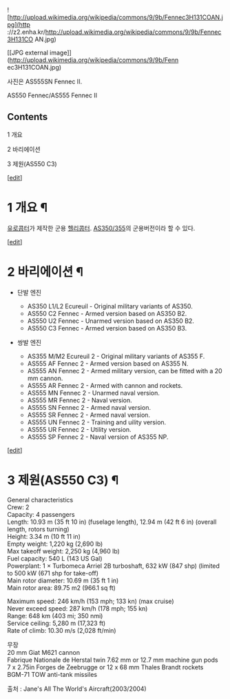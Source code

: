 ![http://upload.wikimedia.org/wikipedia/commons/9/9b/Fennec3H131COAN.jpg](http
://z2.enha.kr/http://upload.wikimedia.org/wikipedia/commons/9/9b/Fennec3H131CO
AN.jpg)

[[JPG external image]](http://upload.wikimedia.org/wikipedia/commons/9/9b/Fenn
ec3H131COAN.jpg)

  
사진은 AS555SN Fennec II.

AS550 Fennec/AS555 Fennec II

## Contents

    

1 개요

2 바리에이션

3 제원(AS550 C3)

[[edit](http://rigvedawiki.net/r1/wiki.php/AS550/555?action=edit&section=1)]

# 1 개요 ¶

[유로콥터](%EC%9C%A0%EB%A1%9C%EC%BD%A5%ED%84%B0.md)가 제작한 군용
[헬리콥터](%ED%97%AC%EB%A6%AC%EC%BD%A5%ED%84%B0.md).
[AS350/355](AS350/355.md)의 군용버전이라 할 수 있다.

[[edit](http://rigvedawiki.net/r1/wiki.php/AS550/555?action=edit&section=2)]

# 2 바리에이션 ¶

  * 단발 엔진  

    * AS350 L1/L2 Ecureuil - Original military variants of AS350.
    * AS550 C2 Fennec - Armed version based on AS350 B2.
    * AS550 U2 Fennec - Unarmed version based on AS350 B2.
    * AS550 C3 Fennec - Armed version based on AS350 B3.
  * 쌍발 엔진  

    * AS355 M/M2 Ecureuil 2 - Original military variants of AS355 F.
    * AS555 AF Fennec 2 - Armed version based on AS355 N.
    * AS555 AN Fennec 2 - Armed military version, can be fitted with a 20 mm cannon.
    * AS555 AR Fennec 2 - Armed with cannon and rockets.
    * AS555 MN Fennec 2 - Unarmed naval version.
    * AS555 MR Fennec 2 - Naval version.
    * AS555 SN Fennec 2 - Armed naval version.
    * AS555 SR Fennec 2 - Armed naval version.
    * AS555 UN Fennec 2 - Training and uility version.
    * AS555 UR Fennec 2 - Utility version.
    * AS555 SP Fennec 2 - Naval version of AS355 NP.  
  

[[edit](http://rigvedawiki.net/r1/wiki.php/AS550/555?action=edit&section=3)]

# 3 제원(AS550 C3) ¶

  

General characteristics  
Crew: 2  
Capacity: 4 passengers  
Length: 10.93 m (35 ft 10 in) (fuselage length), 12.94 m (42 ft 6 in) (overall
length, rotors turning)  
Height: 3.34 m (10 ft 11 in)  
Empty weight: 1,220 kg (2,690 lb)  
Max takeoff weight: 2,250 kg (4,960 lb)  
Fuel capacity: 540 L (143 US Gal)  
Powerplant: 1 × Turbomeca Arriel 2B turboshaft, 632 kW (847 shp) (limited to
500 kW (671 shp for take-off)  
Main rotor diameter: 10.69 m (35 ft 1 in)  
Main rotor area: 89.75 m2 (966.1 sq ft)

  

Maximum speed: 246 km/h (153 mph; 133 kn) (max cruise)  
Never exceed speed: 287 km/h (178 mph; 155 kn)  
Range: 648 km (403 mi; 350 nmi)  
Service ceiling: 5,280 m (17,323 ft)  
Rate of climb: 10.30 m/s (2,028 ft/min)

  

무장  
20 mm Giat M621 cannon  
Fabrique Nationale de Herstal twin 7.62 mm or 12.7 mm machine gun pods  
7 x 2.75in Forges de Zeebrugge or 12 x 68 mm Thales Brandt rockets  
BGM-71 TOW anti-tank missiles

  

출처 : Jane's All The World's Aircraft(2003/2004)

